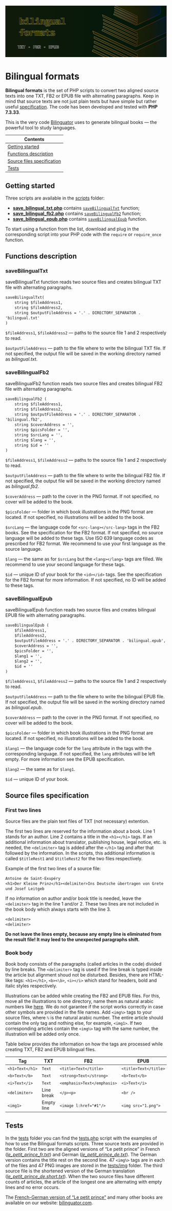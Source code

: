 ![](img/banner.png)

# Bilingual formats

**Bilingual formats** is the set of PHP scripts to convert two aligned source texts into one TXT, FB2 or EPUB file with alternating paragraphs. Keep in mind that source texts are not just plain texts but have simple but rather useful [specification](#source-files-specification). The code has been developed and tested with **PHP 7.3.33**.

This is the very code [Bilinguator](https://bilinguator.com/) uses to generate bilingual books — the powerful tool to study languages.

|**Contents**|
|---|
|[Getting started](#getting-started)|
|[Functions description](#functions-description)|
|[Source files specification](#source-files-specification)|
|[Tests](#tests)|


## Getting started
Three scripts are available in the [scripts](scripts) folder:

* [**save_bilingual_txt.php**](scripts/save_bilingual_txt.php) contains [`saveBilingualTxt`](#savebilingualtxt) function;
* [**save_bilingual_fb2.php**](scripts/save_bilingual_fb2.php) contains [`saveBilingualFb2`](#savebilingualfb2) function;
* [**save_bilingual_epub.php**](scripts/save_bilingual_epub.php) contains [`saveBilingualEpub`](#savebilingualepub) function.

To start using a function from the list, download and plug in the corresponding script into your PHP code with the `require` or `require_once` function.

## Functions description

### saveBilingualTxt

saveBilingualTxt function reads two source files and creates bilingual TXT file with alternating paragraphs.

```
saveBilingualTxt(
    string $fileAddress1,
    string $fileAddress2,
    string $outputFileAddress = '.' . DIRECTORY_SEPARATOR . 'bilingual.txt'
)
```

`$fileAddress1`, `$fileAddress2` — paths to the source file 1 and 2 respectively to read.

`$outputFileAddress` — path to the file where to write the bilingual TXT file. If not specified, the output file will be saved in the working directory named as *bilingual.txt*.

### saveBilingualFb2

saveBilingualFb2 function reads two source files and creates bilingual FB2 file with alternating paragraphs.

```
saveBilingualFb2 (
    string $fileAddress1,
    string $fileAddress2,
    string $outputFileAddress = '.' . DIRECTORY_SEPARATOR . 'bilingual.fb2',
    string $coverAddress = '',
    string $picsFolder = '',
    string $srcLang = '',
    string $lang = '',
    string $id = ''
)
```

`$fileAddress1`, `$fileAddress2` — paths to the source file 1 and 2 respectively to read.

`$outputFileAddress` — path to the file where to write the bilingual FB2 file. If not specified, the output file will be saved in the working directory named as *bilingual.fb2*.

`$coverAddress` — path to the cover in the PNG format. If not specified, no cover will be added to the book.

`$picsFolder` — folder in which book illustrations in the PNG format are located. If not specified, no illustrations will be added to the book.

`$srcLang` — the language code for `<src-lang></src-lang>` tags in the FB2 books. See the specification for the FB2 format. If not specified, no source language will be added to these tags. Use ISO 639 language codes as prescribed for FB2 format. We recommend to use your first language as the source language.

`$lang` — the same as for `$srcLang` but the `<lang></lang>` tags are filled. We recommend to use your second language for these tags.

`$id` — unique ID of your book for the `<id></id>` tags. See the specification for the FB2 format for more information. If not specified, no ID will be added to these tags.

### saveBilingualEpub

saveBilingualEpub function reads two source files and creates bilingual EPUB file with alternating paragraphs.

```
saveBilingualEpub (
    $fileAddress1,
    $fileAddress2,
    $outputFileAddress = '.' . DIRECTORY_SEPARATOR . 'bilingual.epub',
    $coverAddress = '',
    $picsFolder = '',
    $lang1 = '',
    $lang2 = '',
    $id = ''
)
```

`$fileAddress1`, `$fileAddress2` — paths to the source file 1 and 2 respectively to read.

`$outputFileAddress` — path to the file where to write the bilingual EPUB file. If not specified, the output file will be saved in the working directory named as *bilingual.epub*.

`$coverAddress` — path to the cover in the PNG format. If not specified, no cover will be added to the book.

`$picsFolder` — folder in which book illustrations in the PNG format are located. If not specified, no illustrations will be added to the book.

`$lang1` — the language code for the `lang` attribute in the tags with the corresponding language. If not specified, the `lang` attributes will be left empty. For more information see the EPUB specification.

`$lang2` — the same as for `$lang1`.

`$id` — unique ID of your book.

## Source files specification

### First two lines

Source files are the plain text files of TXT (not necessary) extention.

The first two lines are reserved for the information about a book. Line 1 stands for an author. Line 2 contains a title in the `<h1></h1>` tags. If an additional information about translator, publishing house, legal notice, etc. is needed, the `<delimiter>` tag is added after the `</h1>` tag and after that followed by the information. In the scripts, this additional information is called `$titleRest1` and `$titleRest2` for the two files respectively.

Example of the first two lines of a source file:

```
Antoine de Saint-Exupéry
<h1>Der Kleine Prinz</h1><delimiter>Ins Deutsche übertragen von Grete und Josef Leitgeb
```

If no information on author and/or book title is needed, leave the `<delimiter>` tag in the line 1 and/or 2. These two lines are not included in the book body which always starts with the line 3.

```
<delimiter>
<delimiter>
```

**Do not leave the lines empty, because any empty line is eliminated from the result file! It may leed to the unexpected paragraphs shift.**

### Book body

Book body consists of the paragraphs (called articles in the code) divided by line breaks. The `<delimiter>` tag is used if the line break is typed inside the article but alignment shoud not be disturbed. Besides, there are HTML-like tags: `<h1></h1>`, `<b><\b>`, `<i></i>` which stand for headers, bold and italic styles respectively.

Illustrations can be added while creating the FB2 and EPUB files. For this, move all the illustrations to one directory, name them as natural arabiс numbers like [here](tests/img). We do not garantee if the script works correctly in case other symbols are provided in the file names. Add `<imgℕ>` tags to your source files, where `ℕ` is the natural arabic number. The entire article should contain the only tag and nothing else, for example, `<img1>`. If two corresponding articles contain the `<imgℕ>` tag with the same number, the illustration will be added only once.

Table below provides the information on how the tags are processed while creating TXT, FB2 and EPUB bilingual files.

|Tag|TXT|FB2|EPUB|
|---|---|---|---|
|`<h1>Text</h1>`|`Text`|`<title>Text</title>`|`<title>Text</title>`|
|`<b>Text</b>`|`Text`|`<strong>Text</strong>`|`<b>Text</b>`|
|`<i>Text</i>`|`Text`|`<emphasis>Text</emphasis>`|`<i>Text</i>`|
|`<delimiter>`|Line break|`</p><p>`|`<br />`|
|`<img1>`|Empty line|`<image l:href="#1"/>`|`<img src="1.png">`|

## Tests

In the [tests](tests) folder you can find the [tests.php](tests/tests.php) script with the examples of how to use the Bilingual formats scripts. Three source texts are provided in the folder. First two are the aligned versions of “Le petit prince” in French ([*le_petit_prince_fr.txt*](tests/le_petit_prince_fr.txt)) and German ([*le_petit_prince_de.txt*](tests/le_petit_prince_de.txt)). The German version contains the title rest on the second line. 47 `<imgℕ>` tags are in each of the files and 47 PNG images are stored in the [tests/img](tests/img) folder. The third source file is the shortened version of the German translation ([*le_petit_prince_de.short.txt*](tests/le_petit_prince_de.short.txt)). When the two source files have different counts of articles, the article of the longest one are alternating with empty lines and no error occurs.

The [French-German version of “Le petit prince”](https://bilinguator.com/bilingual?book=307) and many other books are available on our website: [bilinguator.com](https://bilinguator.com/).

